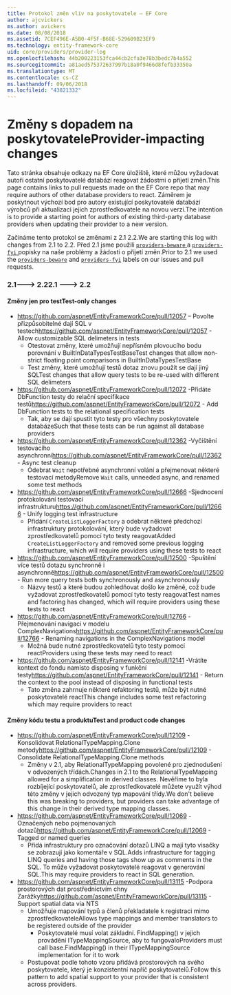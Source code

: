 ```yaml
---
title: Protokol změn vliv na poskytovatele – EF Core
author: ajcvickers
ms.author: avickers
ms.date: 08/08/2018
ms.assetid: 7CEF496E-A5B0-4F5F-B68E-529609B23EF9
ms.technology: entity-framework-core
uid: core/providers/provider-log
ms.openlocfilehash: 44b200223153fca44cb2cfa3e78b3bedc7b4a552
ms.sourcegitcommit: a81aed575372637997b18a0f9466d8fefb33350a
ms.translationtype: MT
ms.contentlocale: cs-CZ
ms.lasthandoff: 09/06/2018
ms.locfileid: "43821332"
---
```

# <a name="provider-impacting-changes"></a><span data-ttu-id="ac48a-102">Změny s dopadem na poskytovatele</span><span class="sxs-lookup"><span data-stu-id="ac48a-102">Provider-impacting changes</span></span>

<span data-ttu-id="ac48a-103">Tato stránka obsahuje odkazy na EF Core úložiště, které můžou vyžadovat autoři ostatní poskytovatelé databází reagovat žádostmi o přijetí změn.</span><span class="sxs-lookup"><span data-stu-id="ac48a-103">This page contains links to pull requests made on the EF Core repo that may require authors of other database providers to react.</span></span> <span data-ttu-id="ac48a-104">Záměrem je poskytnout výchozí bod pro autory existující poskytovatelé databází výrobců při aktualizaci jejich zprostředkovatele na novou verzi.</span><span class="sxs-lookup"><span data-stu-id="ac48a-104">The intention is to provide a starting point for authors of existing third-party database providers when updating their provider to a new version.</span></span>

<span data-ttu-id="ac48a-105">Začínáme tento protokol se změnami z 2.1 2.2.</span><span class="sxs-lookup"><span data-stu-id="ac48a-105">We are starting this log with changes from 2.1 to 2.2.</span></span> <span data-ttu-id="ac48a-106">Před 2.1 jsme použili [ `providers-beware` ](https://github.com/aspnet/EntityFrameworkCore/labels/providers-beware) a [ `providers-fyi` ](https://github.com/aspnet/EntityFrameworkCore/labels/providers-fyi) popisky na naše problémy a žádosti o přijetí změn.</span><span class="sxs-lookup"><span data-stu-id="ac48a-106">Prior to 2.1 we used the [`providers-beware`](https://github.com/aspnet/EntityFrameworkCore/labels/providers-beware) and [`providers-fyi`](https://github.com/aspnet/EntityFrameworkCore/labels/providers-fyi) labels on our issues and pull requests.</span></span>

### <a name="21-----22"></a><span data-ttu-id="ac48a-107">2.1---> 2.2</span><span class="sxs-lookup"><span data-stu-id="ac48a-107">2.1 ---> 2.2</span></span>

#### <a name="test-only-changes"></a><span data-ttu-id="ac48a-108">Změny jen pro test</span><span class="sxs-lookup"><span data-stu-id="ac48a-108">Test-only changes</span></span>

* <span data-ttu-id="ac48a-109">https://github.com/aspnet/EntityFrameworkCore/pull/12057 – Povolte přizpůsobitelné dají SQL v testech</span><span class="sxs-lookup"><span data-stu-id="ac48a-109">https://github.com/aspnet/EntityFrameworkCore/pull/12057 - Allow customizable SQL delimeters in tests</span></span>
  * <span data-ttu-id="ac48a-110">Otestovat změny, které umožňují nepřísném plovoucího bodu porovnání v BuiltInDataTypesTestBase</span><span class="sxs-lookup"><span data-stu-id="ac48a-110">Test changes that allow non-strict floating point comparisons in BuiltInDataTypesTestBase</span></span>
  * <span data-ttu-id="ac48a-111">Test změny, které umožňují testů dotaz znovu použít se dají jiný SQL</span><span class="sxs-lookup"><span data-stu-id="ac48a-111">Test changes that allow query tests to be re-used with different SQL delimeters</span></span>
* <span data-ttu-id="ac48a-112">https://github.com/aspnet/EntityFrameworkCore/pull/12072 -Přidáte DbFunction testy do relační specifikace testů</span><span class="sxs-lookup"><span data-stu-id="ac48a-112">https://github.com/aspnet/EntityFrameworkCore/pull/12072 - Add DbFunction tests to the relational specification tests</span></span>
  * <span data-ttu-id="ac48a-113">Tak, aby se dají spustit tyto testy pro všechny poskytovatele databáze</span><span class="sxs-lookup"><span data-stu-id="ac48a-113">Such that these tests can be run against all database providers</span></span>
* <span data-ttu-id="ac48a-114">https://github.com/aspnet/EntityFrameworkCore/pull/12362 -Vyčištění testovacího asynchronní</span><span class="sxs-lookup"><span data-stu-id="ac48a-114">https://github.com/aspnet/EntityFrameworkCore/pull/12362 - Async test cleanup</span></span>
  * <span data-ttu-id="ac48a-115">Odebrat `Wait` nepotřebné asynchronní volání a přejmenovat některé testovací metody</span><span class="sxs-lookup"><span data-stu-id="ac48a-115">Remove `Wait` calls, unneeded async, and renamed some test methods</span></span>
* <span data-ttu-id="ac48a-116">https://github.com/aspnet/EntityFrameworkCore/pull/12666 -Sjednocení protokolování testovací infrastrukturu</span><span class="sxs-lookup"><span data-stu-id="ac48a-116">https://github.com/aspnet/EntityFrameworkCore/pull/12666 - Unify logging test infrastructure</span></span>
  * <span data-ttu-id="ac48a-117">Přidání `CreateListLoggerFactory` a odebrat některé předchozí infrastruktury protokolování, který bude vyžadovat zprostředkovatelů pomocí tyto testy reagovat</span><span class="sxs-lookup"><span data-stu-id="ac48a-117">Added `CreateListLoggerFactory` and removed some previous logging infrastructure, which will require providers using these tests to react</span></span>
* <span data-ttu-id="ac48a-118">https://github.com/aspnet/EntityFrameworkCore/pull/12500 -Spuštění více testů dotazu synchronně i asynchronně</span><span class="sxs-lookup"><span data-stu-id="ac48a-118">https://github.com/aspnet/EntityFrameworkCore/pull/12500 - Run more query tests both synchronously and asynchronously</span></span>
  * <span data-ttu-id="ac48a-119">Názvy testů a které budou zohledňovat došlo ke změně, což bude vyžadovat zprostředkovatelů pomocí tyto testy reagovat</span><span class="sxs-lookup"><span data-stu-id="ac48a-119">Test names and factoring has changed, which will require providers using these tests to react</span></span>
* <span data-ttu-id="ac48a-120">https://github.com/aspnet/EntityFrameworkCore/pull/12766 -Přejmenování navigaci v modelu ComplexNavigations</span><span class="sxs-lookup"><span data-stu-id="ac48a-120">https://github.com/aspnet/EntityFrameworkCore/pull/12766 - Renaming navigations in the ComplexNavigations model</span></span>
  * <span data-ttu-id="ac48a-121">Možná bude nutné zprostředkovatelů tyto testy pomocí react</span><span class="sxs-lookup"><span data-stu-id="ac48a-121">Providers using these tests may need to react</span></span>
* <span data-ttu-id="ac48a-122">https://github.com/aspnet/EntityFrameworkCore/pull/12141 -Vrátíte kontext do fondu namísto disposing v funkční testy</span><span class="sxs-lookup"><span data-stu-id="ac48a-122">https://github.com/aspnet/EntityFrameworkCore/pull/12141 - Return the context to the pool instead of disposing in functional tests</span></span>
  * <span data-ttu-id="ac48a-123">Tato změna zahrnuje některé refaktoring testů, může být nutné poskytovatelé react</span><span class="sxs-lookup"><span data-stu-id="ac48a-123">This change includes some test refactoring which may require providers to react</span></span>


#### <a name="test-and-product-code-changes"></a><span data-ttu-id="ac48a-124">Změny kódu testu a produktu</span><span class="sxs-lookup"><span data-stu-id="ac48a-124">Test and product code changes</span></span>

* <span data-ttu-id="ac48a-125">https://github.com/aspnet/EntityFrameworkCore/pull/12109 -Konsolidovat RelationalTypeMapping.Clone metody</span><span class="sxs-lookup"><span data-stu-id="ac48a-125">https://github.com/aspnet/EntityFrameworkCore/pull/12109 - Consolidate RelationalTypeMapping.Clone methods</span></span>
  * <span data-ttu-id="ac48a-126">Změny v 2.1, aby RelationalTypeMapping povolené pro zjednodušení v odvozených třídách.</span><span class="sxs-lookup"><span data-stu-id="ac48a-126">Changes in 2.1 to the RelationalTypeMapping allowed for a simplification in derived classes.</span></span> <span data-ttu-id="ac48a-127">Nevěříme to byla rozbíjející poskytovatelů, ale zprostředkovatelé můžete využít výhod této změny v jejich odvozený typ mapování třídy.</span><span class="sxs-lookup"><span data-stu-id="ac48a-127">We don't believe this was breaking to providers, but providers can take advantage of this change in their derived type mapping classes.</span></span>
* <span data-ttu-id="ac48a-128">https://github.com/aspnet/EntityFrameworkCore/pull/12069 -Označených nebo pojmenovaných dotazů</span><span class="sxs-lookup"><span data-stu-id="ac48a-128">https://github.com/aspnet/EntityFrameworkCore/pull/12069 - Tagged or named queries</span></span>
  * <span data-ttu-id="ac48a-129">Přidá infrastruktury pro označování dotazů LINQ a mají tyto visačky se zobrazují jako komentáře v SQL.</span><span class="sxs-lookup"><span data-stu-id="ac48a-129">Adds infrastructure for tagging LINQ queries and having those tags show up as comments in the SQL.</span></span> <span data-ttu-id="ac48a-130">To může vyžadovat poskytovatelé reagovat v generování SQL.</span><span class="sxs-lookup"><span data-stu-id="ac48a-130">This may require providers to react in SQL generation.</span></span>
* <span data-ttu-id="ac48a-131">https://github.com/aspnet/EntityFrameworkCore/pull/13115 -Podpora prostorových dat prostřednictvím chny Zarážky</span><span class="sxs-lookup"><span data-stu-id="ac48a-131">https://github.com/aspnet/EntityFrameworkCore/pull/13115 - Support spatial data via NTS</span></span>
  * <span data-ttu-id="ac48a-132">Umožňuje mapování typů a členů překladatele k registraci mimo zprostředkovatele</span><span class="sxs-lookup"><span data-stu-id="ac48a-132">Allows type mappings and member translators to be registered outside of the provider</span></span>
    * <span data-ttu-id="ac48a-133">Poskytovatelé musí volat základní. FindMapping() v jejich provádění ITypeMappingSource, aby to fungovalo</span><span class="sxs-lookup"><span data-stu-id="ac48a-133">Providers must call base.FindMapping() in their ITypeMappingSource implementation for it to work</span></span>
  * <span data-ttu-id="ac48a-134">Postupovat podle tohoto vzoru přidává prostorových na svého poskytovatele, který je konzistentní napříč poskytovatelů.</span><span class="sxs-lookup"><span data-stu-id="ac48a-134">Follow this pattern to add spatial support to your provider that is consistent across providers.</span></span>

